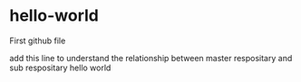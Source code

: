 # hello-world
First github file 

add this line to understand the relationship between master respositary and sub respositary
hello world

